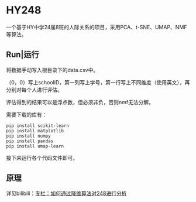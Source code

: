 # HY248
一个基于HY中学24届8班的人际关系的项目，采用PCA、t-SNE、UMAP、NMF等算法。

## Run|运行
将数据手动写入根目录下的data.csv中。

（0，0）写上schoolID，第一列写上学号，第一行写上不同维度（使用英文），再分别对每个人进行评估。

评估得到的结果可以是浮点数，但必须非负，否则nmf无法分解。

需要下载的库有：
```batch
pip install scikit-learn
pip install matplotlib
pip install numpy
pip install pandas
pip install umap-learn
```

接下来运行各个代码文件即可。

## 原理
详见bilibili：<a href="https://www.bilibili.com/read/cv23323182?spm_id_from=333.999.0.0">专栏：如何通过降维算法对248进行分析</a>